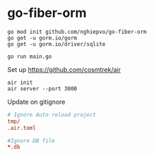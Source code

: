 # go-fiber-orm

```shell
go mod init github.com/nghiepvo/go-fiber-orm
go get -u gorm.io/gorm
go get -u gorm.io/driver/sqlite

go run main.go
```

Set up <https://github.com/cosmtrek/air>  

```shell
air init
air server --port 3000
```

Update on gitignore

```conf
# Ignore Auto reload project
tmp/
.air.toml

#Ignore DB file
*.db
```
